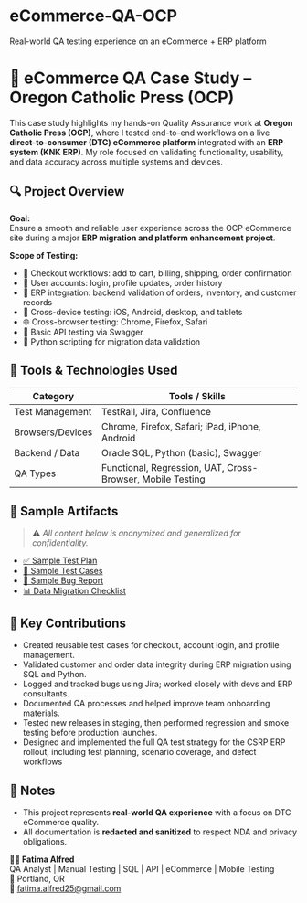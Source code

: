 # eCommerce-QA-OCP
Real-world QA testing experience on an eCommerce + ERP platform
# 🛒 eCommerce QA Case Study – Oregon Catholic Press (OCP)

This case study highlights my hands-on Quality Assurance work at **Oregon Catholic Press (OCP)**, where I tested end-to-end workflows on a live **direct-to-consumer (DTC) eCommerce platform** integrated with an **ERP system (KNK ERP)**. My role focused on validating functionality, usability, and data accuracy across multiple systems and devices.


## 🔍 Project Overview

**Goal:**  
Ensure a smooth and reliable user experience across the OCP eCommerce site during a major **ERP migration and platform enhancement project**.

**Scope of Testing:**
- 🧾 Checkout workflows: add to cart, billing, shipping, order confirmation  
- 👤 User accounts: login, profile updates, order history  
- 🔄 ERP integration: backend validation of orders, inventory, and customer records  
- 📱 Cross-device testing: iOS, Android, desktop, and tablets  
- 🌐 Cross-browser testing: Chrome, Firefox, Safari  
- 🧪 Basic API testing via Swagger  
- 🐍 Python scripting for migration data validation


## 🧪 Tools & Technologies Used

| Category        | Tools / Skills                             |
|----------------|---------------------------------------------|
| Test Management| TestRail, Jira, Confluence                  |
| Browsers/Devices | Chrome, Firefox, Safari; iPad, iPhone, Android |
| Backend / Data | Oracle SQL, Python (basic), Swagger         |
| QA Types       | Functional, Regression, UAT, Cross-Browser, Mobile Testing |


## 📄 Sample Artifacts

> ⚠️ *All content below is anonymized and generalized for confidentiality.*

- [✅ Sample Test Plan](./docs/sample-test-plan.md)  
- [🧾 Sample Test Cases](./docs/sample-test-cases.md)  
- [🐞 Sample Bug Report](./docs/sample-bug-report.md)  
- [📊 Data Migration Checklist](./docs/data-migration-checklist.md)  


## 🚀 Key Contributions

- Created reusable test cases for checkout, account login, and profile management.
- Validated customer and order data integrity during ERP migration using SQL and Python.
- Logged and tracked bugs using Jira; worked closely with devs and ERP consultants.
- Documented QA processes and helped improve team onboarding materials.
- Tested new releases in staging, then performed regression and smoke testing before production launches.
- Designed and implemented the full QA test strategy for the CSRP ERP rollout, including test planning, scenario coverage, and defect workflows


## 📌 Notes

- This project represents **real-world QA experience** with a focus on DTC eCommerce quality.
- All documentation is **redacted and sanitized** to respect NDA and privacy obligations.


**👩‍💻 Fatima Alfred**  
QA Analyst | Manual Testing | SQL | API | eCommerce | Mobile Testing  
📍 Portland, OR  
📧 fatima.alfred25@gmail.com
